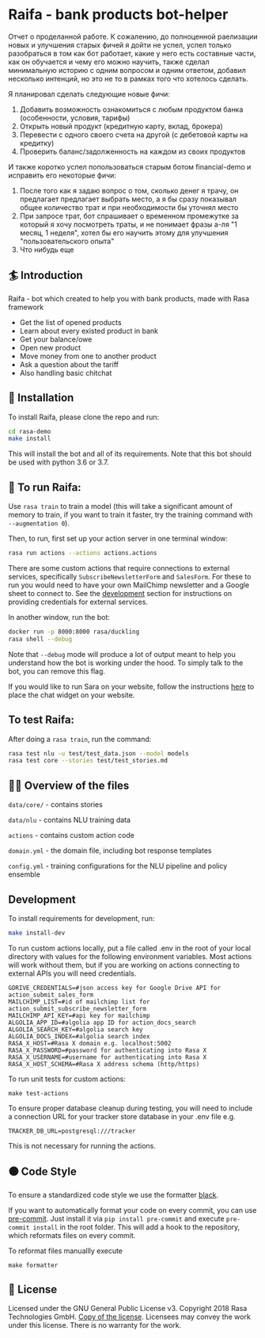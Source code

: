 # Raifa - bank products bot-helper 

Отчет о проделанной работе. К сожалению, до полноценной раелизации новых и улучшения старых фичей я дойти не успел,
успел только разобраться в том как бот работает, какие у него есть составные части, как он обучается и чему его можно научить,
также сделал минимальную историю с одним вопросом и одним ответом, добавил несколько интенций, но это не то в рамках того что хотелось сделать.

Я планировал сделать следующие новые фичи:
1. Добавить возможность ознакомиться с любым продуктом банка (особенности, условия, тарифы)
2. Открыть новый продукт (кредитную карту, вклад, брокера)
3. Перевести с одного своего счета на другой (с дебетовой карты на кредитку)
4. Проверить баланс/задолженность на каждом из своих продуктов

И также коротко успел попользоваться старым ботом financial-demo и исправить его некоторые фичи:
1. После того как я задаю вопрос о том, сколько денег я трачу, он предлагает предлагает выбрать место, а я бы сразу показывал общее количество трат
и при необходимости бы уточнял место
2. При запросе трат, бот спрашивает о временном промежутке за который я хочу посмотреть траты, и не понимает фразы а-ля "1 месяц, 1 неделя", хотел бы его научить этому для улучшения "пользовательского опыта"
3. Что нибудь еще

## :surfer: Introduction

Raifa - bot which created to help you with bank products, made with Rasa framework

- Get the list of opened products
- Learn about every existed product in bank
- Get your balance/owe
- Open new product
- Move money from one to another product
- Ask a question about the tariff
- Also handling basic chitchat



## 👷‍ Installation

To install Raifa, please clone the repo and run:

```sh
cd rasa-demo
make install
```

This will install the bot and all of its requirements.
Note that this bot should be used with python 3.6 or 3.7.


## 🤖 To run Raifa:

Use `rasa train` to train a model (this will take a significant amount of memory to train,
if you want to train it faster, try the training command with
`--augmentation 0`).

Then, to run, first set up your action server in one terminal window:
```bash
rasa run actions --actions actions.actions
```

There are some custom actions that require connections to external services,
specifically `SubscribeNewsletterForm` and `SalesForm`. For these
to run you would need to have your own MailChimp newsletter and a Google sheet
to connect to. See the [development](#development) section for instructions on providing
credentials for external services.

In another window, run the bot:
```bash
docker run -p 8000:8000 rasa/duckling
rasa shell --debug
```

Note that `--debug` mode will produce a lot of output meant to help you understand how the bot is working 
under the hood. To simply talk to the bot, you can remove this flag.

If you would like to run Sara on your website, follow the instructions
[here](https://github.com/botfront/rasa-webchat) to place the chat widget on
your website.

## To test Raifa:

After doing a `rasa train`, run the command:

```bash
rasa test nlu -u test/test_data.json --model models
rasa test core --stories test/test_stories.md
```

## 👩‍💻 Overview of the files

`data/core/` - contains stories 

`data/nlu` - contains NLU training data

`actions` - contains custom action code

`domain.yml` - the domain file, including bot response templates

`config.yml` - training configurations for the NLU pipeline and policy ensemble


## Development

To install requirements for development, run:

```sh
make install-dev
```

To run custom actions locally, put a file called .env in the root of your local directory with values
for the following environment variables. Most actions will work without them, but if you are working on actions
connecting to external APIs you will need credentials.


```
GDRIVE_CREDENTIALS=#json access key for Google Drive API for action_submit_sales_form
MAILCHIMP_LIST=#id of mailchimp list for action_submit_subscribe_newsletter_form
MAILCHIMP_API_KEY=#api key for mailchimp
ALGOLIA_APP_ID=#algolia app ID for action_docs_search 
ALGOLIA_SEARCH_KEY=#algolia search key
ALGOLIA_DOCS_INDEX=#algolia search index
RASA_X_HOST=#Rasa X domain e.g. localhost:5002
RASA_X_PASSWORD=#password for authenticating into Rasa X
RASA_X_USERNAME=#username for authenticating into Rasa X
RASA_X_HOST_SCHEMA=#Rasa X address schema (http/https)
```

To run unit tests for custom actions:

```
make test-actions
```

To ensure proper database cleanup during testing, you will need to include a connection URL for your tracker store database in your .env file e.g.
```
TRACKER_DB_URL=postgresql:///tracker
```
This is not necessary for running the actions.

## ⚫️ Code Style

To ensure a standardized code style we use the formatter [black](https://github.com/ambv/black).

If you want to automatically format your code on every commit, you can use [pre-commit](https://pre-commit.com/).
Just install it via `pip install pre-commit` and execute `pre-commit install` in the root folder.
This will add a hook to the repository, which reformats files on every commit.

To reformat files manuallly execute
```
make formatter
```

## :gift: License
Licensed under the GNU General Public License v3. Copyright 2018 Rasa Technologies
GmbH. [Copy of the license](https://github.com/RasaHQ/rasa-demo/blob/main/LICENSE).
Licensees may convey the work under this license. There is no warranty for the work.
